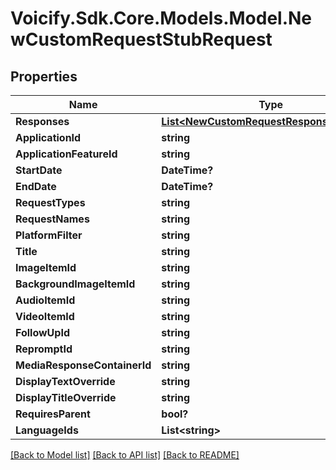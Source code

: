 # Voicify.Sdk.Core.Models.Model.NewCustomRequestStubRequest
## Properties

Name | Type | Description | Notes
------------ | ------------- | ------------- | -------------
**Responses** | [**List&lt;NewCustomRequestResponseRequest&gt;**](NewCustomRequestResponseRequest.md) |  | [optional] 
**ApplicationId** | **string** |  | 
**ApplicationFeatureId** | **string** |  | 
**StartDate** | **DateTime?** |  | [optional] 
**EndDate** | **DateTime?** |  | [optional] 
**RequestTypes** | **string** |  | [optional] 
**RequestNames** | **string** |  | [optional] 
**PlatformFilter** | **string** |  | [optional] 
**Title** | **string** |  | 
**ImageItemId** | **string** |  | [optional] 
**BackgroundImageItemId** | **string** |  | [optional] 
**AudioItemId** | **string** |  | [optional] 
**VideoItemId** | **string** |  | [optional] 
**FollowUpId** | **string** |  | [optional] 
**RepromptId** | **string** |  | [optional] 
**MediaResponseContainerId** | **string** |  | [optional] 
**DisplayTextOverride** | **string** |  | [optional] 
**DisplayTitleOverride** | **string** |  | [optional] 
**RequiresParent** | **bool?** |  | [optional] 
**LanguageIds** | **List&lt;string&gt;** |  | [optional] 

[[Back to Model list]](../README.md#documentation-for-models) [[Back to API list]](../README.md#documentation-for-api-endpoints) [[Back to README]](../README.md)

